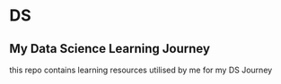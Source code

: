 # DS
## My Data Science Learning Journey
this repo contains learning resources utilised by me for my DS Journey
